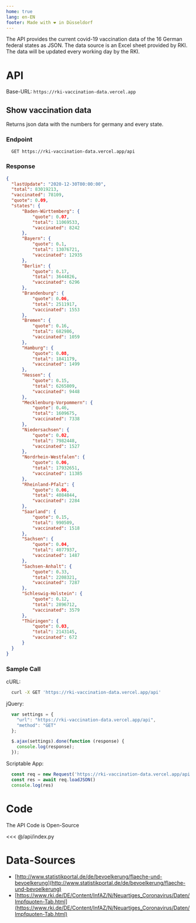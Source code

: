 ```yaml
---
home: true
lang: en-EN
footer: Made with ❤️ in Düsseldorf
---
```


The API provides the current covid-19 vaccination data of the 16 German federal states as JSON.
The data source is an Excel sheet provided by RKI. The data will be updated every working day by the RKI.

# API

Base-URL: `https://rki-vaccination-data.vercel.app`

## Show vaccination data

 Returns json data with the numbers for germany and every state.

### Endpoint

```
  GET https://rki-vaccination-data.vercel.app/api
```

### Response

```json
{
  "lastUpdate": "2020-12-30T00:00:00",
  "total": 83019213,
  "vaccinated": 78109,
  "quote": 0.09,
  "states": {
      "Baden-Württemberg": {
          "quote": 0.07,
          "total": 11069533,
          "vaccinated": 8242
      },
      "Bayern": {
          "quote": 0.1,
          "total": 13076721,
          "vaccinated": 12935
      },
      "Berlin": {
          "quote": 0.17,
          "total": 3644826,
          "vaccinated": 6296
      },
      "Brandenburg": {
          "quote": 0.06,
          "total": 2511917,
          "vaccinated": 1553
      },
      "Bremen": {
          "quote": 0.16,
          "total": 682986,
          "vaccinated": 1059
      },
      "Hamburg": {
          "quote": 0.08,
          "total": 1841179,
          "vaccinated": 1499
      },
      "Hessen": {
          "quote": 0.15,
          "total": 6265809,
          "vaccinated": 9448
      },
      "Mecklenburg-Vorpommern": {
          "quote": 0.46,
          "total": 1609675,
          "vaccinated": 7338
      },
      "Niedersachsen": {
          "quote": 0.02,
          "total": 7982448,
          "vaccinated": 1527
      },
      "Nordrhein-Westfalen": {
          "quote": 0.06,
          "total": 17932651,
          "vaccinated": 11385
      },
      "Rheinland-Pfalz": {
          "quote": 0.06,
          "total": 4084844,
          "vaccinated": 2284
      },
      "Saarland": {
          "quote": 0.15,
          "total": 990509,
          "vaccinated": 1518
      },
      "Sachsen": {
          "quote": 0.04,
          "total": 4077937,
          "vaccinated": 1487
      },
      "Sachsen-Anhalt": {
          "quote": 0.33,
          "total": 2208321,
          "vaccinated": 7287
      },
      "Schleswig-Holstein": {
          "quote": 0.12,
          "total": 2896712,
          "vaccinated": 3579
      },
      "Thüringen": {
          "quote": 0.03,
          "total": 2143145,
          "vaccinated": 672
      }
  }
}
```

### Sample Call

  cURL:

  ```sh
    curl -X GET 'https://rki-vaccination-data.vercel.app/api'
  ```

  jQuery:

  ```javascript
    var settings = {
      "url": "https://rki-vaccination-data.vercel.app/api",
      "method": "GET"
    };

    $.ajax(settings).done(function (response) {
      console.log(response);
    });
  ```
  
  Scriptable App:

  ```javascript
    const req = new Request('https://rki-vaccination-data.vercel.app/api')
    const res = await req.loadJSON()
    console.log(res)
  ```

# Code

The API Code is Open-Source

<<< @/api/index.py

# Data-Sources

* [http://www.statistikportal.de/de/bevoelkerung/flaeche-und-bevoelkerung](http://www.statistikportal.de/de/bevoelkerung/flaeche-und-bevoelkerung)
* [https://www.rki.de/DE/Content/InfAZ/N/Neuartiges_Coronavirus/Daten/Impfquoten-Tab.html](https://www.rki.de/DE/Content/InfAZ/N/Neuartiges_Coronavirus/Daten/Impfquoten-Tab.html)
